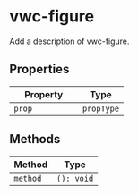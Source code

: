 # vwc-figure

Add a description of vwc-figure.

## Properties

| Property                  | Type                                      |
|---------------------------|-------------------------------------------|
| `prop         `           | `propType`                                |

## Methods

| Method  | Type       |
|---------|------------|
| `method`| `(): void` |
